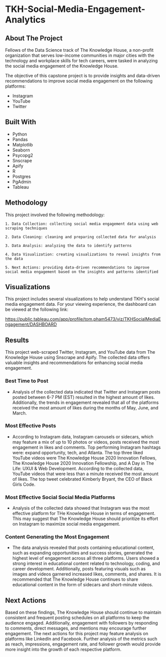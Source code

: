 # TKH-Social-Media-Engagement-Analytics
## About The Project 
Fellows of the Data Science track of The Knowledge House, a non-profit organization that serves low-income communities in major cities with the technology and workplace skills for tech careers, were tasked in analyzing the social media engagement of the Knowledge House. 

The objective of this capstone project is to provide insights and data-driven recommendations to improve social media engagement on the following platforms:

* Instagram
* YouTube
* Twitter 

## Built With
* Python
* Pandas
* Matplotlib
* Seaborn 
* Psycopg2
* Snscrape
* Apify
* R
* Postgres
* PgAdmin
* Tableau


## Methodology 
This project involved the following methodology:

    1. Data Collection: collecting social media engagement data using web scraping techniques

    2. Data Cleaning: cleaning and preparing collected data for analysis

    3. Data Analysis: analyzing the data to identify patterns 

    4. Data Visualization: creating visualizations to reveal insights from the data 

    5. Next Actions: providing data-driven recommendations to improve social media engagement based on the insights and patterns identified 

## Visualizations
This project includes several visualizations to help understand TKH's social media engagement data. 
For your viewing experience, the dashboard can be viewed at the following link: 

https://public.tableau.com/app/profile/tom.pham5473/viz/TKHSocialMediaEngagement/DASHBOARD

## Results 
This project web-scraped Twitter, Instagram, and YouTube data from The Knowledge House using Snscrape and Apify. The collected data offers valuable insights and recommendations for enhancing social media engagement. 

### Best Time to Post
* Analysis of the collected data indicated that Twitter and Instagram posts posted between 6-7 PM (EST) resulted in the highest amount of likes. Additionally, the trends in engagement revealed that all of the platforms received the most amount of likes during the months of May, June, and March.

### Most Effective Posts
* According to Instagram data, Instagram carousels or sidecars, which may feature a mix of up to 10 photos or videos, posts received the most engagement in likes and comments. Top performing Instagram hashtags were: expand opportunity, tech, and Atlanta. The top three liked YouTube videos were The Knowledge House 2020 Innovation Fellows, The Knowledge House 2020 Innovation Fellowship, and A Day in The Life: UXUI & Web Development. According to the collected data, YouTube videos that were less than a minute received the most amount of likes. The top tweet celebrated Kimberly Bryant, the CEO of Black Girls Code. 

### Most Effective Social Social Media Platforms 
* Analysis of the collected data showed that Instagram was the most effective platform for THe Knowledge House in terms of engagement. This may suggest that The Knowledge House should prioritize its effort on Instagram to maximize social media engagement. 

### Content Generating the Most Engagement
* The data analysis revealed that posts containing educational content, such as expanding opportunities and success stories, generated the highest level of engagement across all three platforms. Users showed a strong interest in educational content related to technology, coding, and career development. Additionally, posts featuring visuals such as images and videos garnered increased likes, comments, and shares. It is recommended that The Knowledge House continues to share educational content in the form of sidecars and short-minute videos. 

## Next Actions 
Based on these findings, The Knowledge House should continue to maintain consistent and frequent posting schedules on all platforms to keep the audience engaged. Additionally, engagement with followers by responding to comments, direct messages, and mentions may encourage further engagement. The next actions for this project may feature analysis on platforms like LinkedIn and Facebook. Further analysis of the metrics such as reach, impressions, engagement rate, and follower growth would provide more insight into the growth of each respective platform. 
